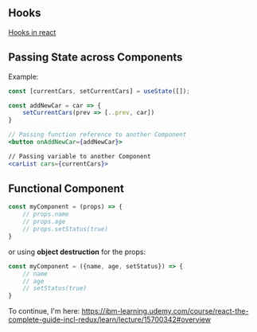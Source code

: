 <!-- for refreshing and upgrading your present react knowledge -->
## Hooks
[Hooks in react](./hooks.md)


## Passing State across Components
Example:
```jsx
const [currentCars, setCurrentCars] = useState([]);

const addNewCar = car => {
	setCurrentCars(prev => [..prev, car])
}

// Passing function reference to another Component
<button onAddNewCar={addNewCar}>

// Passing variable to another Component
<carList cars={currentCars}>

```

## Functional Component
```jsx
const myComponent = (props) => {
	// props.name
	// props.age
	// props.setStatus(true)
}
```

or using **object destruction** for the props:

```jsx
const myComponent = ({name, age, setStatus}) => {
	// name
	// age
	// setStatus(true)
}
```

To continue, I'm here: https://ibm-learning.udemy.com/course/react-the-complete-guide-incl-redux/learn/lecture/15700342#overview